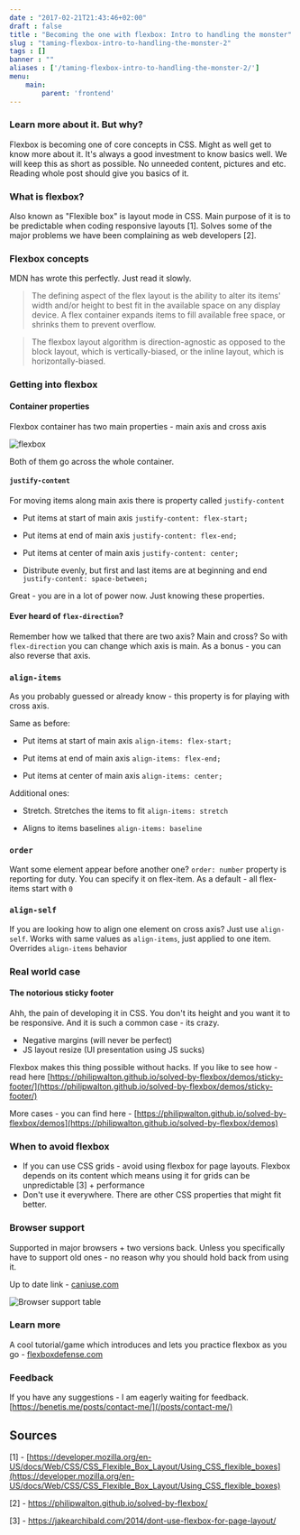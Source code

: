 ```yaml
---
date : "2017-02-21T21:43:46+02:00"
draft : false
title : "Becoming the one with flexbox: Intro to handling the monster"
slug : "taming-flexbox-intro-to-handling-the-monster-2"
tags : []
banner : ""
aliases : ['/taming-flexbox-intro-to-handling-the-monster-2/']
menu:
    main:
        parent: 'frontend'
---
```


### Learn more about it. But why?

Flexbox is becoming one of core concepts in CSS. Might as well get to know more about it. It's always a good investment to know basics well.
We will keep this as short as possible. No unneeded content, pictures and etc. Reading whole post should give you basics of it.

### What is flexbox?

Also known as "Flexible box" is layout mode in CSS. Main purpose of it is to be predictable when coding responsive layouts [1].  Solves some of the major problems we have been complaining as web developers [2].

### Flexbox concepts

MDN has wrote this perfectly. Just read it slowly.

> The defining aspect of the flex layout is the ability to alter its items' width and/or height to best fit in the available space on any display device. A flex container expands items to fill available free space, or shrinks them to prevent overflow.

>The flexbox layout algorithm is direction-agnostic as opposed to the block layout, which is vertically-biased, or the inline layout, which is horizontally-biased.

### Getting into flexbox

#### Container properties

Flexbox container has two main properties - main axis and cross axis

![flexbox](/images/2017/02/Screenshot_18_02_2017__20_49.png)

Both of them go across the whole container.

#### `justify-content`

For moving items along main axis there is property called `justify-content`

- Put items at start of main axis
    `justify-content: flex-start;`

- Put items at end of main axis
    `justify-content: flex-end;`

- Put items at center of main axis
    `justify-content: center;`

- Distribute evenly, but first and last items are at beginning and end
    `justify-content: space-between;`


Great - you are in a lot of power now. Just knowing these properties.

#### Ever heard of `flex-direction`?

Remember how we talked that there are two axis? Main and cross? So with `flex-direction` you can change which axis is main. As a bonus - you can also reverse that axis.

### `align-items`

As you probably guessed or already know - this property is for playing with cross axis.

Same as before:

- Put items at start of main axis
    `align-items: flex-start;`

- Put items at end of main axis
    `align-items: flex-end;`

- Put items at center of main axis
    `align-items: center;`

Additional ones:

- Stretch. Stretches the items to fit
    `align-items: stretch`

- Aligns to items baselines
    `align-items: baseline`

### `order`

Want some element appear before another one? `order: number` property is reporting for duty. You can specify it on flex-item. As a default - all flex-items start with `0`

### `align-self`

If you are looking how to align one element on cross axis? Just use `align-self`. Works with same values as `align-items`, just applied to one item. Overrides `align-items` behavior

### Real world case

#### The notorious sticky footer

Ahh, the pain of developing it in CSS. You don't its height and you want it to be responsive. And it is such a common case - its crazy.

- Negative margins (will never be perfect)
- JS layout resize (UI presentation using JS sucks)

Flexbox makes this thing possible without hacks. If you like to see how - read here [https://philipwalton.github.io/solved-by-flexbox/demos/sticky-footer/](https://philipwalton.github.io/solved-by-flexbox/demos/sticky-footer/)

More cases - you can find here - [https://philipwalton.github.io/solved-by-flexbox/demos](https://philipwalton.github.io/solved-by-flexbox/demos)

### When to avoid flexbox

- If you can use CSS grids - avoid using flexbox for page layouts. Flexbox depends on its content which means using it for grids can be unpredictable [3] + performance
- Don't use it everywhere. There are other CSS properties that might fit better.

### Browser support

Supported in major browsers + two versions back. Unless you specifically have to support old ones - no reason why you should hold back from using it.

Up to date link - [caniuse.com](http://caniuse.com/#feat=flexbox)

![Browser support table](/images/2017/02/Screen-Shot-2017-02-15-at-07.55.58.png)

### Learn more

A cool tutorial/game which introduces and lets you practice flexbox as you go - [flexboxdefense.com](http://www.flexboxdefense.com)

### Feedback

If you have any suggestions - I am eagerly waiting for feedback. [https://benetis.me/posts/contact-me/](/posts/contact-me/)

## Sources
[1] - [https://developer.mozilla.org/en-US/docs/Web/CSS/CSS_Flexible_Box_Layout/Using_CSS_flexible_boxes](https://developer.mozilla.org/en-US/docs/Web/CSS/CSS_Flexible_Box_Layout/Using_CSS_flexible_boxes)

[2] - https://philipwalton.github.io/solved-by-flexbox/

[3] - https://jakearchibald.com/2014/dont-use-flexbox-for-page-layout/
